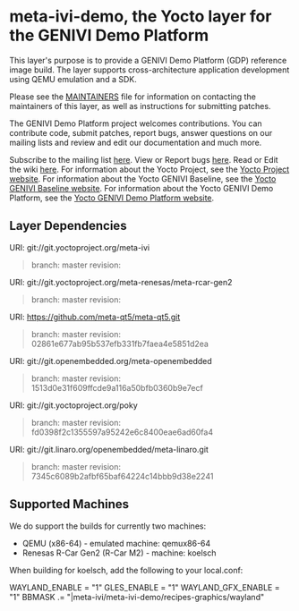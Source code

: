 meta-ivi-demo, the Yocto layer for the GENIVI Demo Platform
===========================================================

This layer's purpose is to provide a GENIVI Demo Platform (GDP) reference
image build. The layer supports cross-architecture application development
using QEMU emulation and a SDK.

Please see the
[MAINTAINERS](http://git.yoctoproject.org/cgit/cgit.cgi/meta-ivi/tree/MAINTAINERS)
file for information on contacting the maintainers
of this layer, as well as instructions for submitting patches.

The GENIVI Demo Platform project welcomes contributions. You can contribute code,
submit patches, report bugs, answer questions on our mailing lists and
review and edit our documentation and much more.

Subscribe to the mailing list
    [here](https://lists.genivi.org/mailman/listinfo/genivi-meta-ivi).
View or Report bugs
    [here](https://bugs.genivi.org/buglist.cgi?product=meta-ivi).
Read or Edit the wiki
    [here](http://wiki.projects.genivi.org/index.php/meta-ivi).
For information about the Yocto Project, see the
    [Yocto Project website](https://www.yoctoproject.org).
For information about the Yocto GENIVI Baseline, see the
    [Yocto GENIVI Baseline website](http://projects.genivi.org/GENIVI_Baselines/meta-ivi).
For information about the Yocto GENIVI Demo Platform, see the
    [Yocto GENIVI Demo Platform website](http://projects.genivi.org/).

Layer Dependencies
------------------

URI: git://git.yoctoproject.org/meta-ivi
> branch:   master
> revision: 

URI: git://git.yoctoproject.org/meta-renesas/meta-rcar-gen2
> branch:   master
> revision: 

URI: https://github.com/meta-qt5/meta-qt5.git
> branch:   master
> revision: 02861e677ab95b537efb331fb7faea4e5851d2ea

URI: git://git.openembedded.org/meta-openembedded
> branch:   master
> revision: 1513d0e31f609ffcde9a116a50bfb0360b9e7ecf

URI: git://git.yoctoproject.org/poky
> branch:   master
> revision: fd0398f2c1355597a95242e6c8400eae6ad60fa4

URI: git://git.linaro.org/openembedded/meta-linaro.git
> branch: master
> revision: 7345c6089b2afbf65baf64224c14bbb9d38e2241

Supported Machines
------------------

We do support the builds for currently two machines:

* QEMU (x86-64) - emulated machine: qemux86-64
* Renesas R-Car Gen2 (R-Car M2) - machine: koelsch


When building for koelsch, add the following to your local.conf:

WAYLAND_ENABLE = "1"
GLES_ENABLE = "1"
WAYLAND_GFX_ENABLE = "1"
BBMASK .= "|meta-ivi/meta-ivi-demo/recipes-graphics/wayland"
